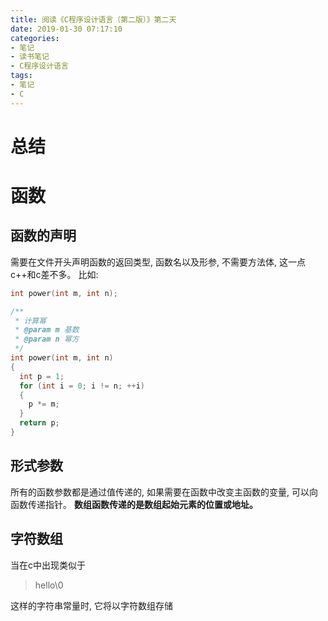 ```yaml
---
title: 阅读《C程序设计语言（第二版）》第二天
date: 2019-01-30 07:17:10
categories:
- 笔记
- 读书笔记
- C程序设计语言
tags:
- 笔记
- C
---
```


# 总结
<!--more-->
# 函数

## 函数的声明

需要在文件开头声明函数的返回类型, 函数名以及形参, 不需要方法体, 这一点c++和c差不多。
比如:

```c
int power(int m, int n);

/**
 * 计算幂
 * @param m 基数
 * @param n 幂方
 */
int power(int m, int n)
{
  int p = 1;
  for (int i = 0; i != n; ++i)
  {
    p *= m;
  }
  return p;
}
```

## 形式参数

所有的函数参数都是通过值传递的, 如果需要在函数中改变主函数的变量, 可以向函数传递指针。
**数组函数传递的是数组起始元素的位置或地址。**

## 字符数组

当在c中出现类似于

> hello\0

这样的字符串常量时, 它将以字符数组存储
